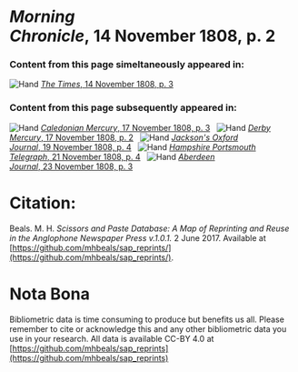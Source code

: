 # *Morning Chronicle*, 14 November 1808, p. 2  
  
### Content from this page simeltaneously appeared in:  
![Hand](http://scissorsandpaste.net/wp-content/uploads/2017/06/smallhandpointer.png) [*The Times*, 14 November 1808, p. 3](https://mhbeals.github.io/sap_html/The-Times/The-Times-14-November-1808-p-3)  
  
### Content from this page subsequently appeared in:  
![Hand](http://scissorsandpaste.net/wp-content/uploads/2017/06/smallhandpointer.png) [*Caledonian Mercury*, 17 November 1808, p. 3](https://mhbeals.github.io/sap_html/Caledonian-Mercury/Caledonian-Mercury-17-November-1808-p-3)  
![Hand](http://scissorsandpaste.net/wp-content/uploads/2017/06/smallhandpointer.png) [*Derby Mercury*, 17 November 1808, p. 2](https://mhbeals.github.io/sap_html/Derby-Mercury/Derby-Mercury-17-November-1808-p-2)  
![Hand](http://scissorsandpaste.net/wp-content/uploads/2017/06/smallhandpointer.png) [*Jackson's Oxford Journal*, 19 November 1808, p. 4](https://mhbeals.github.io/sap_html/Jackson's-Oxford-Journal/Jackson's-Oxford-Journal-19-November-1808-p-4)  
![Hand](http://scissorsandpaste.net/wp-content/uploads/2017/06/smallhandpointer.png) [*Hampshire Portsmouth Telegraph*, 21 November 1808, p. 4](https://mhbeals.github.io/sap_html/Hampshire-Portsmouth-Telegraph/Hampshire-Portsmouth-Telegraph-21-November-1808-p-4)  
![Hand](http://scissorsandpaste.net/wp-content/uploads/2017/06/smallhandpointer.png) [*Aberdeen Journal*, 23 November 1808, p. 3](https://mhbeals.github.io/sap_html/Aberdeen-Journal/Aberdeen-Journal-23-November-1808-p-3)  


# Citation: 

Beals. M. H. *Scissors and Paste Database: A Map of Reprinting and Reuse in the Anglophone Newspaper Press v.1.0.1.* 2 June 2017. Available at [https://github.com/mhbeals/sap_reprints/](https://github.com/mhbeals/sap_reprints/). 

# Nota Bona

Bibliometric data is time consuming to produce but benefits us all. Please remember to cite or acknowledge this and any other bibliometric data you use in your research. All data is available CC-BY 4.0 at [https://github.com/mhbeals/sap_reprints](https://github.com/mhbeals/sap_reprints)